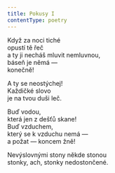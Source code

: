 ```yaml
---
title: Pokusy I
contentType: poetry
---
```


<section>

Když za noci tiché  
opustí tě řeč  
a ty ji necháš mluvit nemluvnou,  
báseň je němá —  
konečně!

</section>

<section>

A ty se neostýchej!  
Každičké slovo  
je na tvou duši leč.

</section>

<section>

Buď vodou,  
která jen z dešťů skane!  
Buď vzduchem,  
který se k vzduchu nemá —  
a požat — koncem žně!

</section>

<section>

Nevýslovnými stony někde stonou  
stonky, ach, stonky nedostončené.

</section>
